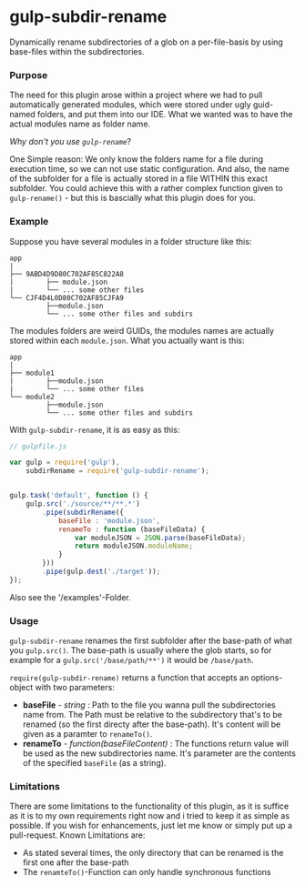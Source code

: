 gulp-subdir-rename
===================
Dynamically rename subdirectories of a glob on a per-file-basis by using base-files within the subdirectories.

### Purpose
The need for this plugin arose within a project where we had to pull automatically 
generated modules, which were stored under ugly guid-named folders, and put them into our IDE. 
What we wanted was to have the actual modules name as folder name.

*Why don't you use `gulp-rename`*?

One Simple reason: We only know the folders name for a file during execution time,
so we can not use static configuration. And also, the name of the subfolder for a file
is actually stored in a file WITHIN this exact subfolder. You could achieve this with a rather complex function
given to `gulp-rename()` - but this is bascially what this plugin does for you.


### Example
Suppose you have several modules in a folder structure like this:
```
app
|
├── 9ABD4D9D80C702AF85C822A8
|        ├── module.json
|        └── ... some other files
└── CJF4D4L0D80C702AF85CJFA9
         ├──module.json
         └── ... some other files and subdirs
```

The modules folders are weird GUIDs, the modules names are actually stored within each `module.json`.
What you actually want is this:

```
app
|
├── module1
|        ├──module.json
|        └── ... some other files
└── module2
         ├──module.json
         └── ... some other files and subdirs
```

With `gulp-subdir-rename`, it is as easy as this:
```JavaScript
// gulpfile.js

var gulp = require('gulp'),
	subdirRename = require('gulp-subdir-rename');


gulp.task('default', function () {
	gulp.src('./source/**/**.*')
		.pipe(subdirRename({
			baseFile : 'module.json',
			renameTo : function (baseFileData) {
				var moduleJSON = JSON.parse(baseFileData);
				return moduleJSON.moduleName;
			}
		}))
		.pipe(gulp.dest('./target'));
});
```
Also see the '/examples'-Folder.

### Usage
`gulp-subdir-rename` renames the first subfolder after the base-path of what you `gulp.src()`. The base-path is usually
where the glob starts, so for example for a  `gulp.src('/base/path/**')` it would be `/base/path`.

`require(gulp-subdir-rename)` returns a function that accepts an options-object with two parameters:

* **baseFile** - *string* : Path to the file you wanna pull the subdirectories name from. The Path must be relative
to the subdirectory that's to be renamed (so the first directy after the base-path). It's content will be given as a
paramter to `renameTo()`.
* **renameTo** - *function(baseFileContent)* : The functions return value will be used as the new subdirectories name.
It's parameter are the contents of the specified `baseFile` (as a string).

### Limitations
There are some limitations to the functionality of this plugin, as it is suffice as it is to my own requirements
right now and i tried to keep it as simple as possible. If you wish for enhancements, just let me know or simply put
up a pull-request. Known Limitations are:

* As stated several times, the only directory that can be renamed is the first one after the base-path
* The `renamteTo()`-Function can only handle synchronous functions
